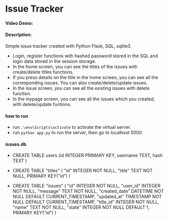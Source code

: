 # Issue Tracker

#### Video Demo:  <URL HERE>

#### Description:
Simple issue tracker created with Python Flask, SQL, sqlite3.

- Login, register functions with hashed password stored in the SQL and login data stored in the session storage.
- In the home screen, you can see the titles of the issues with create/delete titles functions.
- If you press details on the title in the home screen, you can see all the corresponding issues. You can also create/delete/update issues.
- In the issue screen, you can see all the existing issues with delete function.
- In the mypage screen, you can see all the issues which you created, with delete/update funtions.

#### how to run

- run `.\env\Scripts\activate` to activate the virtual server.
- run `python app.py` to run the server, then go to localhost 5000 

#### issues.db

- CREATE TABLE users (id INTEGER PRIMARY KEY, username TEXT, hash TEXT )

- CREATE TABLE "titles" (
	"id"	INTEGER NOT NULL,
	"title"	TEXT NOT NULL,
	PRIMARY KEY("id")
)

- CREATE TABLE "issues" (
	"id"	INTEGER NOT NULL,
	"user_id"	INTEGER NOT NULL,
	"message"	TEXT NOT NULL,
	"created_date"	DATETIME NOT NULL DEFAULT CURRENT_TIMESTAMP,
	"updated_at"	TIMESTAMP NOT NULL DEFAULT CURRENT_TIMESTAMP,
	"title_id"	INTEGER NOT NULL,
	"name"	TEXT NOT NULL,
	"state"	INTEGER NOT NULL DEFAULT 1,
	PRIMARY KEY("id")
)

